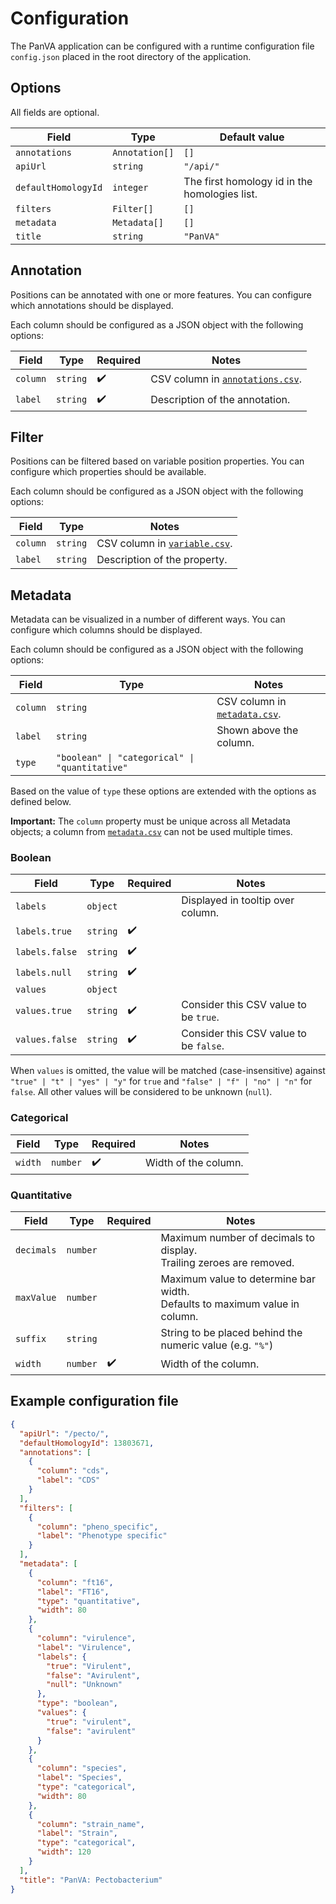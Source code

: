 # Configuration

The PanVA application can be configured with a runtime configuration file `config.json` placed in the root directory of the application.

## Options

All fields are optional.

| Field               | Type           | Default value                                 |
|---------------------|----------------|-----------------------------------------------|
| `annotations`       | `Annotation[]` | `[]`                                          |
| `apiUrl`            | `string`       | `"/api/"`                                     |
| `defaultHomologyId` | `integer`      | The first homology id in the homologies list. |
| `filters`           | `Filter[]`     | `[]`                                          |
| `metadata`          | `Metadata[]`   | `[]`                                          |
| `title`             | `string`       | `"PanVA"`                                     |


## Annotation

Positions can be annotated with one or more features. You can configure which annotations should be displayed.

Each column should be configured as a JSON object with the following options:

| Field    | Type     | Required           | Notes                                                                                     |
|----------|----------|--------------------|-------------------------------------------------------------------------------------------|
| `column` | `string` | :heavy_check_mark: | CSV column in [`annotations.csv`](../../api/docs/data-format.md#annotationscsv-optional). |
| `label`  | `string` | :heavy_check_mark: | Description of the annotation.                                                            |


## Filter

Positions can be filtered based on variable position properties. You can configure which properties should be available.

Each column should be configured as a JSON object with the following options:

| Field    | Type     | Notes                                                                      |
|----------|----------|----------------------------------------------------------------------------|
| `column` | `string` | CSV column in [`variable.csv`](../../api/docs/data-format.md#variablecsv). |
| `label`  | `string` | Description of the property.                                               |


## Metadata

Metadata can be visualized in a number of different ways. You can configure which columns should be displayed.

Each column should be configured as a JSON object with the following options:

| Field    | Type                                           | Notes                                                                               |
|----------|------------------------------------------------|-------------------------------------------------------------------------------------|
| `column` | `string`                                       | CSV column in [`metadata.csv`](../../api/docs/data-format.md#metadatacsv-optional). |
| `label`  | `string`                                       | Shown above the column.                                                             |
| `type`   | `"boolean" \| "categorical" \| "quantitative"` |                                                                                     |

Based on the value of `type` these options are extended with the options as defined below.

**Important:** The `column` property must be unique across all Metadata objects; a column from [`metadata.csv`](../../api/docs/data-format.md#metadatacsv-optional) can not be used multiple times.


### Boolean

| Field          | Type     | Required           | Notes                                  |
|----------------|----------|--------------------|----------------------------------------|
| `labels`       | `object` |                    | Displayed in tooltip over column.      |
| `labels.true`  | `string` | :heavy_check_mark: |                                        |
| `labels.false` | `string` | :heavy_check_mark: |                                        |
| `labels.null`  | `string` | :heavy_check_mark: |                                        |
| `values`       | `object` |                    |                                        |
| `values.true`  | `string` | :heavy_check_mark: | Consider this CSV value to be `true`.  |
| `values.false` | `string` | :heavy_check_mark: | Consider this CSV value to be `false`. |

When `values` is omitted, the value will be matched (case-insensitive) against `"true" | "t" | "yes" | "y"` for `true` and `"false" | "f" | "no" | "n"` for `false`. All other values will be considered to be unknown (`null`).


### Categorical

| Field   | Type     | Required           | Notes                |
|---------|----------|--------------------|----------------------|
| `width` | `number` | :heavy_check_mark: | Width of the column. |



### Quantitative

| Field      | Type     | Required           | Notes                                                                           |
|------------|----------|--------------------|---------------------------------------------------------------------------------|
| `decimals` | `number` |                    | Maximum number of decimals to display. <br> Trailing zeroes are removed.        |
| `maxValue` | `number` |                    | Maximum value to determine bar width. <br> Defaults to maximum value in column. |
| `suffix`   | `string` |                    | String to be placed behind the numeric value (e.g. `"%"`)                       |
| `width`    | `number` | :heavy_check_mark: | Width of the column.                                                            |


## Example configuration file

```json
{
  "apiUrl": "/pecto/",
  "defaultHomologyId": 13803671,
  "annotations": [
    {
      "column": "cds",
      "label": "CDS"
    }
  ],
  "filters": [
    {
      "column": "pheno_specific",
      "label": "Phenotype specific"
    }
  ],
  "metadata": [
    {
      "column": "ft16",
      "label": "FT16",
      "type": "quantitative",
      "width": 80
    },
    {
      "column": "virulence",
      "label": "Virulence",
      "labels": {
        "true": "Virulent",
        "false": "Avirulent",
        "null": "Unknown"
      },
      "type": "boolean",
      "values": {
        "true": "virulent",
        "false": "avirulent"
      }
    },
    {
      "column": "species",
      "label": "Species",
      "type": "categorical",
      "width": 80
    },
    {
      "column": "strain_name",
      "label": "Strain",
      "type": "categorical",
      "width": 120
    }
  ],
  "title": "PanVA: Pectobacterium"
}
```
